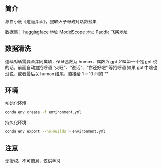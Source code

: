 ## 简介
源自小说《道诡异仙》，提取火子哥的对话数据集

数据集：
[huggingface 地址](https://huggingface.co/datasets/wj2015/lihuowang-sharegpt)
[ModelScope 地址](https://www.modelscope.cn/datasets/wangerzi/lihuowang-sharegpt/summary)
[Paddle 飞桨地址](https://aistudio.baidu.com/datasetdetail/313489)

## 数据清洗
连续对话需要合并同类项，保证基数为 human，偶数为 gpt
如果第一个是 gpt 说的话，前面自动加招呼语 "火旺"、"说话"、"你还好吧" 等招呼语
如果 gpt 中啥也没说，或者最后以 human 结尾，直接给 1 ~ 10 间的 艹

## 环境
初始化环境
```bash
conda env create -f environment.yml
```

持久化环境
```bash
conda env export --no-builds > environment.yml
```

## 注意
无授权，不可商用，仅供学习